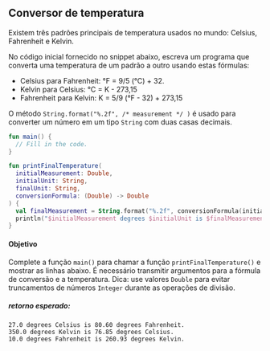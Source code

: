 ## Conversor de temperatura

Existem três padrões principais de temperatura usados no mundo: Celsius, Fahrenheit e Kelvin.

No código inicial fornecido no snippet abaixo, escreva um programa que converta uma temperatura de um padrão a outro usando estas fórmulas:

- Celsius para Fahrenheit: °F = 9/5 (°C) + 32.
- Kelvin para Celsius: °C = K - 273,15
- Fahrenheit para Kelvin: K = 5/9 (°F - 32) + 273,15

O método `String.format("%.2f", /* measurement */ )` é usado para converter um número em um tipo `String` com duas casas decimais.

```kotlin
fun main() {
  // Fill in the code.
}

fun printFinalTemperature(
  initialMeasurement: Double,
  initialUnit: String,
  finalUnit: String,
  conversionFormula: (Double) -> Double
) {
  val finalMeasurement = String.format("%.2f", conversionFormula(initialMeasurement)) // two decimal places
  println("$initialMeasurement degrees $initialUnit is $finalMeasurement degrees $finalUnit.")
}
```

#### Objetivo

Complete a função `main()` para chamar a função `printFinalTemperature()` e mostrar as linhas abaixo. É necessário transmitir argumentos para a fórmula de conversão e a temperatura. Dica: use valores `Double` para evitar truncamentos de números `Integer` durante as operações de divisão.

##### retorno esperado:

```shell
27.0 degrees Celsius is 80.60 degrees Fahrenheit.
350.0 degrees Kelvin is 76.85 degrees Celsius.
10.0 degrees Fahrenheit is 260.93 degrees Kelvin.
```
